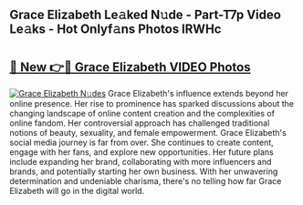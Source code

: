## Grace Elizabeth Le𝚊ked N𝚞de - Part-T7p Video Le𝚊ks - Hot Onlyf𝚊ns Photos lRWHc

# <h2><a href="http://ac54279.deff.icu/?id=Grace+Elizabeth">🔗 New 👉🔴 Grace Elizabeth VIDEO Photos</a></h2>

[![Grace Elizabeth N𝚞des](https://i.imgur.com/rIISA9y.gif)](http://ac54279.deff.icu/?id=Grace+Elizabeth)
Grace Elizabeth's influence extends beyond her online presence. Her rise to prominence has sparked discussions about the changing landscape of online content creation and the complexities of online fandom. Her controversial approach has challenged traditional notions of beauty, sexuality, and female empowerment. Grace Elizabeth's social media journey is far from over. She continues to create content, engage with her fans, and explore new opportunities. Her future plans include expanding her brand, collaborating with more influencers and brands, and potentially starting her own business. With her unwavering determination and undeniable charisma, there's no telling how far Grace Elizabeth will go in the digital world.
